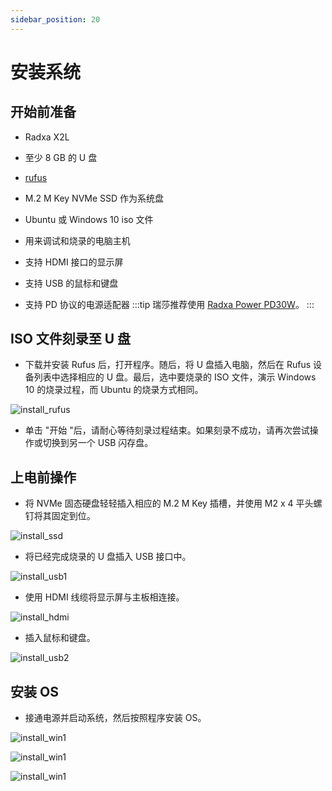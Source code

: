 ```yaml
---
sidebar_position: 20
---
```


# 安装系统

## 开始前准备

- Radxa X2L

- 至少 8 GB 的 U 盘

- [rufus](https://rufus.ie/)

- M.2 M Key NVMe SSD 作为系统盘

- Ubuntu 或 Windows 10 iso 文件

- 用来调试和烧录的电脑主机

- 支持 HDMI 接口的显示屏

- 支持 USB 的鼠标和键盘

- 支持 PD 协议的电源适配器
  :::tip
  瑞莎推荐使用 [Radxa Power PD30W](/accessories/pd_30w)。
  :::

## ISO 文件刻录至 U 盘

- 下载并安装 Rufus 后，打开程序。随后，将 U 盘插入电脑，然后在 Rufus 设备列表中选择相应的 U 盘。最后，选中要烧录的 ISO 文件，演示 Windows 10 的烧录过程，而 Ubuntu 的烧录方式相同。

![install_rufus](/img/x/x_rufus.webp)

- 单击 "开始 "后，请耐心等待刻录过程结束。如果刻录不成功，请再次尝试操作或切换到另一个 USB 闪存盘。

## 上电前操作

- 将 NVMe 固态硬盘轻轻插入相应的 M.2 M Key 插槽，并使用 M2 x 4 平头螺钉将其固定到位。

![install_ssd](/img/x/x_ssd.webp)

- 将已经完成烧录的 U 盘插入 USB 接口中。

![install_usb1](/img/x/x_usb1.webp)

- 使用 HDMI 线缆将显示屏与主板相连接。

![install_hdmi](/img/x/x_hdmi.webp)

- 插入鼠标和键盘。

![install_usb2](/img/x/x_usb2.webp)

## 安装 OS

- 接通电源并启动系统，然后按照程序安装 OS。

![install_win1](/img/x/x_win10_01.webp)

![install_win1](/img/x/x_win10_02.webp)

![install_win1](/img/x/x_win10_03.webp)
